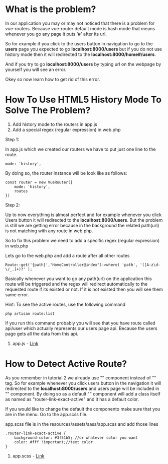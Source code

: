 # What is the problem?

In our application you may or may not noticed that there is a problem for vue-routers. Because vue-router default mode is hash mode that means whenever you go any page it puts '#' after its url.

So for example if you click to the users button in navigation to go to the **users** page you expected to go **localhost:8000/users** but if you do not use history mode then it will redirected to the **localhost:8000/home#/users**.

And if you try to go **localhost:8000/users** by typing url on the webpage by yourself you will see an error.

Okey so now learn how to get rid of this error.

# How To Use HTML5 History Mode To Solve The Problem?

1. Add history mode to the routers in app.js
2. Add a special regex (regular expression) in web.php

Step 1:

In app.js which we created our routers we have to put just one line to the route.

```
mode: 'history',
```

By doing so, the router instance will be look like as follows:

```
const router = new VueRouter({
	mode: 'history',
	routes
})
```

Step 2:

Up to now everything is almost perfect and for example whenever you click Users button it will redirected to the **localhost:8000/users**. But the problem is still we are getting error because in the background the related path(url) is not matching with any route in web.php.

So to fix this problem we need to add a specific regex (regular expression) in web.php

Lets go to the web.php and add a route after all other routes

```
Route::get('{path}',"HomeController@index")->where( 'path', '([A-z\d-\/_.]+)?' );
```

Basically whenever you want to go any path(url) on the application this route will be triggered and the regex will redirect automatically to the requested route if its existed or not. If it is not existed then you will see them same error.

Hint: To see the active routes, use the following command

```
php artisan route:list
```

If you run this command probably you will see that you have route called api/user which actually represents our users page api. Because the users page gets all the data from this api.

1. app.js - [Link](../resources/assets/js/app.js)

# How to Detect Active Route?

As you remember in tutorial 2 we already use "<router-link>" component instead of "<a>" tag. So for example whenever you click users button in the navigation it will redirected to the **localhost:8000/users** and users page will be included in "<router-view>" component. By doing so as a default "<router-link>" component will add a class itself as named as "router-link-exact-active" and it has a default color.

If you would like to change the default the componento make sure that you are in the menu. Go to the app.scss file.

app.scss file is in the resources/assets/sass/app.scss and add those lines

~~~
.router-link-exact-active {
	background-color: #3f51b5; //or whatever color you want
	color: #fff !important;//text color
}

~~~

1. app.scss - [Link](../resources/assets/sass/app.scss)
